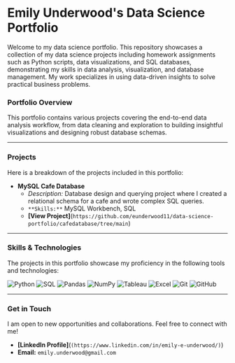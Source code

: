 # Emily Underwood's Data Science Portfolio

Welcome to my data science portfolio. This repository showcases a collection of my data science projects including homework assignments such as Python scripts, data visualizations, and SQL databases, demonstrating my skills in data analysis, visualization, and database management. My work specializes in using data-driven insights to solve practical business problems.

### Portfolio Overview

This portfolio contains various projects covering the end-to-end data analysis workflow, from data cleaning and exploration to building insightful visualizations and designing robust database schemas.

---

### Projects

Here is a breakdown of the projects included in this portfolio:

* **MySQL Cafe Database**
    * *Description:* Database design and querying project where I created a relational schema for a cafe and wrote complex SQL queries.
    * `**Skills:**` MySQL Workbench, SQL
    * **[View Project]**(`https://github.com/eunderwood11/data-science-portfolio/cafedatabase/tree/main`)

---

### Skills & Technologies

The projects in this portfolio showcase my proficiency in the following tools and technologies:

![Python](https://img.shields.io/badge/-Python-3776AB?style=flat&logo=python&logoColor=white)
![SQL](https://img.shields.io/badge/-SQL-4479A3?style=flat&logo=mysql&logoColor=white)
![Pandas](https://img.shields.io/badge/-Pandas-150458?style=flat&logo=pandas&logoColor=white)
![NumPy](https://img.shields.io/badge/-NumPy-013243?style=flat&logo=numpy&logoColor=white)
![Tableau](https://img.shields.io/badge/-Tableau-E97627?style=flat&logo=tableau&logoColor=white)
![Excel](https://img.shields.io/badge/-Excel-217346?style=flat&logo=microsoftexcel&logoColor=white)
![Git](https://img.shields.io/badge/-Git-F05032?style=flat&logo=git&logoColor=white)
![GitHub](https://img.shields.io/badge/-GitHub-181717?style=flat&logo=github&logoColor=white)

---

### Get in Touch

I am open to new opportunities and collaborations. Feel free to connect with me!

* **[LinkedIn Profile]**(`(https://www.linkedin.com/in/emily-e-underwood/)`)
* **Email:** `emily.underwood@gmail.com`


